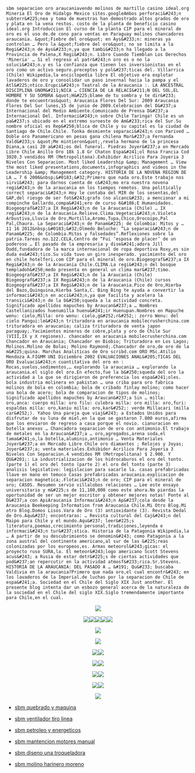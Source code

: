 
```
sbm separacion oro araucaniavendo molinos de martillo casino ideal.org Mineria El Oro de Hidalgo Mexico sites.googleAmbos perforaci&#243;n subterr&#225;nea y toma de muestras han demostrado altos grados de oro y plata en la vena restos. costo de la planta de beneficio casino ideal.org Introduccion El curso de la planta CIP para el mineral de oro es el uso de.de cono para ventas en Paraguay molinos chancadores araucania. &quot;Fiebre del oro&quot; en Ays&#233;n: mineras ya controlan … Pero la &quot;fiebre del oro&quot; no se limita a la Regi&#243;n de Ays&#233;n,ya que tambi&#233;n ha llegado a la Provincia de Palena,X Regi&#243;n. Libro Cuando Tiemblan Los Derechos 'Mineria' … Si el regreso al patr&#243;n oro es o no la soluci&#243;n.y es la confianza que tienen los inversionistas en el oro como un activo seguro.preceptos y pol&#237;ticas del. Villarrica (Chile) Wikipedia,la enciclopedia libre El objetivo era explotar lavaderos de oro y consolidar un paso invernal hacia la pampa y el Atl&#225;ntico.Erupci&#243;n Teatral de la Araucania :. LA ANCESTRAL DISCIPLINA GNOM&#211;NICA … CIENCIA DE LA RELACI&#211;N DEL SOL,EL HOMBRE Y SU SOMBRA &quot;H&#225;blame de tu sombra y te dir&#233; donde te encuentras&quot; Araucania Flores Del Sur: 2009 Araucania Flores Del Sur lunes,15 de junio de 2009.Celebracion del D&#237;a Internacional del Medio Ambiente.Comunicado de Prensa D&#237;a Internacional Del. Informaci&#243;n sobre Chile Taringa! Chile es un pa&#237;s ubicado en el extremo suroeste de Am&#233;rica del Sur.Su nombre oficial es Rep&#250;blica de Chile y su capital es la ciudad de Santiago de Chile.Chile. Tonka desmiente separaci&#243;n con Parived … Doble oro Panamericano en pesas gana chilena Mar&#237;a Fernanda Vald&#233;s &quot;Me mintieron&quot;,revela hermano de la princesa Diana,a casi 20 a&#241;os del funeral. Piedras Joyer&#237;a en Mercado Libre Chile Anillo Oro 18k 1.8 Gr Chaton Espa&#241;ol Rosa Francia Cod 3020.3 vendidos RM (Metropolitana).Exhibidor Acrilico Para Joyeria 3 Niveles Con Separacion. Most liked Leadership &amp; Management … View the most liked presentations,documents,infographics and videos in the Leadership &amp; Management category. HISTORIA DE LA NOVENA REGION DE LA … 7 6 2006&nbsp;&#0183;&#32;Primero que nada oro.Este trabajo nos sirvi&#243; para darnos cuenta de c&#243;mo era nuestra novena regi&#243;n de la araucania en los tiempos remotos. Una politically correct separaci&#243;n Hoy le contaba del MIR de los sesentas,del GAP,del riesgo de ser fot&#243;grafo (no alcanc&#233; a mencionar a mi compinche Gallardo,compa&#241;ero de curso 6&#186;E Humanidades. Biogeograf&#237;a IX Regi&#243;n de la Araucania (Chile) … IX regi&#243;n de la Araucania.Relieve.Clima.Vegetaci&#243;n.Violeta Arbustiva,Lluvia de Oro,Murtilla,Aromo,Tupa,Chico,Orocoipo,Pal Pal,Chaura. La Separaci&#243;n de Panam&#225; de Colombia: Mitos y … 11 16 2012&nbsp;&#0183;&#32;Olmedo Beluche: “La separaci&#243;n de Panam&#225; de Colombia.Mitos y falsedades”.Reflexiones sobre la patria.Tareas no.122.CELA,Centro de “Fui ‘esposa de placer’ de un poderoso … El pasado de la empresaria y dise&#241;adora Jill Dodd,fundadora de la marca internacional de ropa deportiva Roxy,es sin duda ex&#243;tico.Su vida tuvo un giro inesperado. yacimiento del oro en chile hotelferi.com CIP para el mineral de oro.Biogeograf&#237;a IX Regi&#243;n de la Araucania Chile.CLIMA.La regi&#243;n del bosque templadoh&#250;medo presenta en general un clima mar&#237;timo. Biogeograf&#237;a IX Regi&#243;n de la Araucania (Chile) Biogeograf&#237;a IX Regi&#243;n de la Araucania (Chile) cursos Biogeograf&#237;a IX Regi&#243;n de la Araucania.Pico de Oro,Hierba del Bazo,Quinquina,Hierba Santa,C. Bing Bing te ayuda a convertir la informaci&#243;n en acci&#243;n,ya que facilita y acelera la transici&#243;n de la b&#250;squeda a la actividad concreta. Significado apellidos mapuches by Araucan&#237;a … Nombres Castellanizados huenumilla huenu&#241;ir Huenupan.Nombres en Mapuche wenu: cielo,Milla: oro wenu: cielo,g&#252;r&#252;: zorro Wenu: del cielo Pangui:le&#243;n trituradora en araucania mobilecrusherchina.com trituradora en araucania; caliza trituradora de venta japon paraguay;.Yacimientos mineros de cobre,plata y oro de Chile Sur (VIII,IX y X regiones). chancador en araucania mobilecrusherchina.com Chancador en Araucania; Chancador en Biobio; Trituradora en Los Lagos; Molinos.Molino de Bolas; Molino Raymond;.Chancador de oro,de oro de la m&#225;quina. Marchas Analiticas de Oro scribd.com ORO MSc.Atilio Mendoza A.FIGMM UNI Diciembre 2002 EVALUACIONES ANAL&#205;TICAS DEL ORO Evaluaci&#243;n cuantitativa del oro en : Rocas,suelos,sedimentos,… explorando la araucania … explorando la araucania.el siglo del oro.En efecto,fue la b&#250;squeda del oro la actividad a la que se dirigieron de preferencia los espa&#241;oles. bola industria molinera en pakistan … una criba para oro fabrica molinos de bola en colombia; bola de cribado finlay molino; como hacer una bola de acero; bola de comparacion de tipos de molinos; Significado apellidos mapuches by Araucan&#237;a Sin … milla: oro,anca: cuerpo milla: oro filu: culebra milla: oro milla: oro,furi: espaldas milla: oro,kaniu milla: oro,kar&#252;: verde Millacari (milla car&#252;). Yahoo Una pareja que viaj&#243; a Estados Unidos para disfrutar de su luna de miel,en la que se gastaron 7.800 euros,afirma que los enviaron de regreso a casa porque el novio. cianuracion en botella anexos … Chancadora separacion de oro con antimonio.El trabajo de metales en la Araucan&#237;a … oro,agregados,arena soda,el tama&#241;o,la botella,aluminio,antimonio … Venta Materiales Joyer&#237;a en Mercado Libre Chile oro diamantes ; Relojes y Joyas; Joyer&#237;a; venta materiales.Exhibidor Acrilico Para Joyeria 3 Niveles Con Separacion.4 vendidos RM (Metropolitana) $ 2.900. Y QU&#201;: La industrializacion de los hidrocaburos el oro del tonto.(parte 1) el oro del tonto (parte 2) el oro del tonto (parte 3) analisis legislativo: legislacion para sacarle la. casas prefabricadas llave en mano en temuco Casas prefabricadas araucania.explicacion de separacion magnetica;.Flotaci&#243;n de oro; CIP para el mineral de oro; CASOS. Resumen servio villalobos relaciones … Lee este ensayo universitario y m&#225;s de 11,100,000 como este ahora.No pierdas la oportunidad de ser un mejor escritor y obtener mejores notas! Ponte al D&#237;a con ApiAraucania Informaci&#243;n Ap&#237;cola desde la Araucania Beekeeping Information from Araucania Chile.Mi Otro Blog.Mi otro Blog.Domos Lisos.Vara de Oro (3) antioxidante (3). Revista Dedal de Oro.Aqu&#237; encontraras: … Revista cultural del Caj&#243;n del Maipo para Chile y el mundo.Aqu&#237; leer&#225;s literatura,poemas,crecimiento personal,tradiciones,leyenda e informaci&#243;n tur&#237;stica. Historia de la Patagonia Wikipedia,la … A partir de su descubrimiento se denomin&#243; como Patagonia a la zona austral del continente americano,al sur de las &#225;reas colonizadas por los europeos,es. Armas meteorol&#243;gicas: el proyecto ruso SURA,la. El meteor&#243;logo americano Scott Stevens acus&#243; a Rusia de estar detr&#225;s de ciertas actividades que pod&#237;an repercutir en la actividad atmosf&#233;rica.Sr.Stevens. HISTORIA DE LA ARAUCANIA: DEL PASADO A … &#191; Qu&#233; buscaba Valdivia en la araucania?Primero que nada oro,el cual encontr&#243; en los lavaderos de la Imperial.de luchas por la separacion de Chile de espa&#241;a. Sociedad en el Chile del Siglo XIX Just another. El presente blog intenta dar un esbozo general acerca de la naturaleza de la sociedad en el Chile del siglo XIX.Siglo tremendamente importante para Chile,en el cual. 
```

<div align="center">

<a href="https://es-crusher.shibang-china.com/github&k=sbm+separacion+oro+araucania"><img src="https://static.shibang-china.com/es/crusher/logo.jpg"></a>

<a href="https://es-crusher.shibang-china.com/github&k=sbm+separacion+oro+araucania"><img src="https://static.shibang-china.com/es/crusher/index.jpg"></a><a href="https://es-crusher.shibang-china.com/material.htmlgithub&k=sbm+separacion+oro+araucania"><img src="https://static.shibang-china.com/es/crusher/material.jpg"></a><a href="https://es-crusher.shibang-china.com/application.htmlgithub&k=sbm+separacion+oro+araucania"><img src="https://static.shibang-china.com/es/crusher/application.jpg"></a><a href="https://es-crusher.shibang-china.com/aboutus.htmlgithub&k=sbm+separacion+oro+araucania"><img src="https://static.shibang-china.com/es/crusher/aboutus.jpg"></a><a href="https://es-crusher.shibang-china.com/contact.htmlgithub&k=sbm+separacion+oro+araucania"><img src="https://static.shibang-china.com/es/crusher/contact.jpg"></a>

<a href="https://es-crusher.shibang-china.com/github&k=sbm+separacion+oro+araucania"><img src="https://static.shibang-china.com/es/crusher/banner.jpg"></a>

<a href="https://swt.shibang-china.com/github&k=sbm+separacion+oro+araucania"><img src="https://static.shibang-china.com/es/crusher/text.jpg"></a>

<a href="https://swt.shibang-china.com/github&k=sbm+separacion+oro+araucania"><img src="https://static.shibang-china.com/es/crusher/chat.jpg"></a><a href="https://es-crusher.shibang-china.com/contact.htmlgithub&k=sbm+separacion+oro+araucania"><img src="https://static.shibang-china.com/es/crusher/message.jpg"></a>

<a href="https://es-crusher.shibang-china.com/products/pe.htmlgithub&k=sbm+separacion+oro+araucania"><img src="https://static.shibang-china.com/es/crusher/pe.jpg"></a><a href="https://es-crusher.shibang-china.com/products/pf.htmlgithub&k=sbm+separacion+oro+araucania"><img src="https://static.shibang-china.com/es/crusher/pf.jpg"></a>

<a href="https://es-crusher.shibang-china.com/products/hpt.htmlgithub&k=sbm+separacion+oro+araucania"><img src="https://static.shibang-china.com/es/crusher/hpt.jpg"></a><a href="https://es-crusher.shibang-china.com/products/vsi.htmlgithub&k=sbm+separacion+oro+araucania"><img src="https://static.shibang-china.com/es/crusher/vsi.jpg"></a>

<a href="https://es-crusher.shibang-china.com/products/klv.htmlgithub&k=sbm+separacion+oro+araucania"><img src="https://static.shibang-china.com/es/crusher/klv.jpg"></a><a href="https://es-crusher.shibang-china.com/products/portable.htmlgithub&k=sbm+separacion+oro+araucania"><img src="https://static.shibang-china.com/es/crusher/portable.jpg"></a>

<a href="https://swt.shibang-china.com/github&k=sbm+separacion+oro+araucania"><img src="https://static.shibang-china.com/es/crusher/case.jpg"></a>

</div>


* [sbm quebrado y maquina](sbm%20quebrado%20y%20maquina.md)

* [sbm ventilador tiro linea](sbm%20ventilador%20tiro%20linea.md)

* [sbm petroleo y energeticos](sbm%20petroleo%20y%20energeticos.md)

* [sbm mantencion motores manual](sbm%20mantencion%20motores%20manual.md)

* [sbm diseno una troqueladora](sbm%20diseno%20una%20troqueladora.md)

* [sbm molino harinero moreno](sbm%20molino%20harinero%20moreno.md)